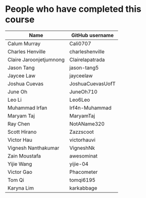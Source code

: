 # People who have completed this course
| Name                    | GitHub username  |
|-------------------------|------------------|
| Calum Murray            | Cali0707         |
| Charles Henville        | charleshenville  |
| Claire Jaroonjetjumnong | Clairelapatrada  |
| Jason Tang              | jason-tang5      |
| Jaycee Law              | jayceelaw        |
| Joshua Cuevas           | JoshuaCuevasUofT |
| June Oh                 | JuneOh710        |
| Leo Li                  | Leo6Leo          |
| Muhammad Irfan          | Irf4n-Muhammad   |
| Maryam Taj              | MaryamTaj        |
| Ray Chen                | NotAName320      |
| Scott Hirano            | Zazzscoot        |
| Victor Hau              | victorhauvi      |
| Vignesh Nanthakumar     | VigneshNk        |
| Zain Moustafa           | awesominat       |
| Yijie Wang              | yijie-04         |
| Victor Gao              | Phacometer       |
| Tom Qi                  | tomqi6195        |
| Karyna Lim              | karkabbage       |
